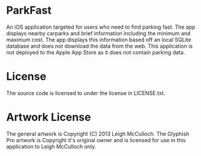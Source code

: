 ParkFast
========
An iOS application targeted for users who need to find parking fast. The app displays nearby carparks and brief information including the minimum and maximum cost. The app displays this information based off an local SQLite database and does not download the data from the web. This application is not deployed to the Apple App Store as it does not contain parking data.

License
========
The source code is licensed to under the license in LICENSE.txt.

Artwork License
========
The general artwork is Copyright (C) 2013 Leigh McCulloch.
The Glyphish Pro artwork is Copyright it's original owner and is licensed for use in this application to Leigh McCulloch only.
